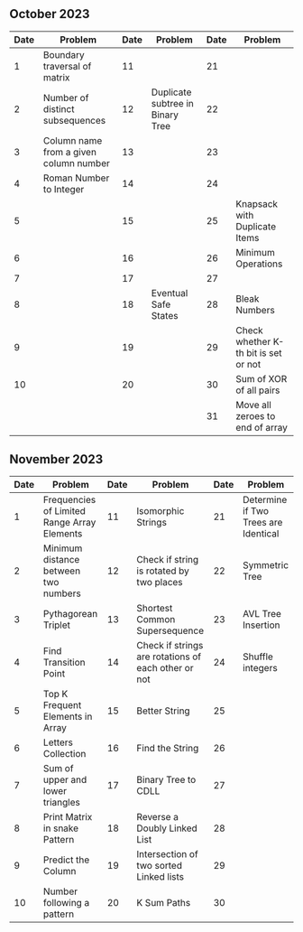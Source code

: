 #

## October 2023

| Date | Problem                                | Date | Problem                          | Date | Problem                              |
| ---- | -------------------------------------- | ---- | -------------------------------- | ---- | ------------------------------------ |
| 1    | Boundary traversal of matrix           | 11   |                                  | 21   |                                      |
| 2    | Number of distinct subsequences        | 12   | Duplicate subtree in Binary Tree | 22   |                                      |
| 3    | Column name from a given column number | 13   |                                  | 23   |                                      |
| 4    | Roman Number to Integer                | 14   |                                  | 24   |                                      |
| 5    |                                        | 15   |                                  | 25   | Knapsack with Duplicate Items        |
| 6    |                                        | 16   |                                  | 26   | Minimum Operations                   |
| 7    |                                        | 17   |                                  | 27   |                                      |
| 8    |                                        | 18   | Eventual Safe States             | 28   | Bleak Numbers                        |
| 9    |                                        | 19   |                                  | 29   | Check whether K-th bit is set or not |
| 10   |                                        | 20   |                                  | 30   | Sum of XOR of all pairs              |
|      |                                        |      |                                  | 31   | Move all zeroes to end of array      |

## November 2023

| Date | Problem                                     | Date | Problem                                             | Date | Problem                              |
| ---- | ------------------------------------------- | ---- | --------------------------------------------------- | ---- | ------------------------------------ |
| 1    | Frequencies of Limited Range Array Elements | 11   | Isomorphic Strings                                  | 21   | Determine if Two Trees are Identical |
| 2    | Minimum distance between two numbers        | 12   | Check if string is rotated by two places            | 22   | Symmetric Tree                       |
| 3    | Pythagorean Triplet                         | 13   | Shortest Common Supersequence                       | 23   | AVL Tree Insertion                   |
| 4    | Find Transition Point                       | 14   | Check if strings are rotations of each other or not | 24   | Shuffle integers                     |
| 5    | Top K Frequent Elements in Array            | 15   | Better String                                       | 25   |                                      |
| 6    | Letters Collection                          | 16   | Find the String                                     | 26   |                                      |
| 7    | Sum of upper and lower triangles            | 17   | Binary Tree to CDLL                                 | 27   |                                      |
| 8    | Print Matrix in snake Pattern               | 18   | Reverse a Doubly Linked List                        | 28   |                                      |
| 9    | Predict the Column                          | 19   | Intersection of two sorted Linked lists             | 29   |                                      |
| 10   | Number following a pattern                  | 20   | K Sum Paths                                         | 30   |                                      |
